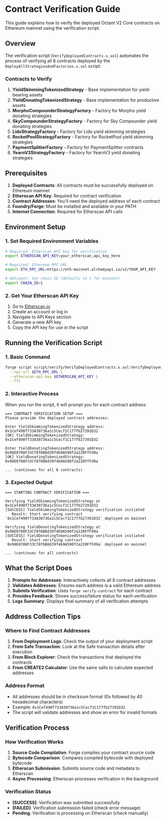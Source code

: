# Contract Verification Guide

This guide explains how to verify the deployed Octant V2 Core contracts on Ethereum mainnet using the verification script.

## Overview

The verification script (`VerifyDeployedContracts.s.sol`) automates the process of verifying all 8 contracts deployed by the `DeployAllStrategiesAndFactories.s.sol` script:

### Contracts to Verify
1. **YieldSkimmingTokenizedStrategy** - Base implementation for yield-bearing assets
2. **YieldDonatingTokenizedStrategy** - Base implementation for productive assets  
3. **MorphoCompounderStrategyFactory** - Factory for Morpho yield donating strategies
4. **SkyCompounderStrategyFactory** - Factory for Sky Compounder yield donating strategies
5. **LidoStrategyFactory** - Factory for Lido yield skimming strategies
6. **RocketPoolStrategyFactory** - Factory for RocketPool yield skimming strategies
7. **PaymentSplitterFactory** - Factory for PaymentSplitter contracts
8. **YearnV3StrategyFactory** - Factory for YearnV3 yield donating strategies

## Prerequisites

1. **Deployed Contracts**: All contracts must be successfully deployed on Ethereum mainnet
2. **Etherscan API Key**: Required for contract verification
3. **Contract Addresses**: You'll need the deployed address of each contract
4. **Foundry/Forge**: Must be installed and available in your PATH
5. **Internet Connection**: Required for Etherscan API calls

## Environment Setup

### 1. Set Required Environment Variables

```bash
# Required: Etherscan API key for verification
export ETHERSCAN_API_KEY=your_etherscan_api_key_here

# Required: Ethereum RPC URL
export ETH_RPC_URL=https://eth-mainnet.alchemyapi.io/v2/YOUR_API_KEY

# Optional: Set chain ID (defaults to 1 for mainnet)
export CHAIN_ID=1
```

### 2. Get Your Etherscan API Key

1. Go to [Etherscan.io](https://etherscan.io)
2. Create an account or log in
3. Navigate to API Keys section
4. Generate a new API key
5. Copy the API key for use in the script

## Running the Verification Script

### 1. Basic Command

```bash
forge script script/verify/VerifyDeployedContracts.s.sol:VerifyDeployedContracts \
  --rpc-url $ETH_RPC_URL \
  --etherscan-api-key $ETHERSCAN_API_KEY \
  --ffi
```

### 2. Interactive Process

When you run the script, it will prompt you for each contract address:

```
=== CONTRACT VERIFICATION SETUP ===
Please provide the deployed contract addresses:

Enter YieldSkimmingTokenizedStrategy address: 0x1Cef490f733A30736a1c5Cecf1C177fb27391D32
[OK] YieldSkimmingTokenizedStrategy: 0x1Cef490f733A30736a1c5Cecf1C177fb27391D32

Enter YieldDonatingTokenizedStrategy address: 0x98E0708F33Cf8f6B8d39f4b9A590f2a220FfFd9a
[OK] YieldDonatingTokenizedStrategy: 0x98E0708F33Cf8f6B8d39f4b9A590f2a220FfFd9a

... (continues for all 8 contracts)
```

### 3. Expected Output

```
=== STARTING CONTRACT VERIFICATION ===

Verifying YieldSkimmingTokenizedStrategy at 0x1Cef490f733A30736a1c5Cecf1C177fb27391D32
[SUCCESS] YieldSkimmingTokenizedStrategy verification initiated
   Result: Start verifying contract `0x1Cef490f733A30736a1c5Cecf1C177fb27391D32` deployed on mainnet

Verifying YieldDonatingTokenizedStrategy at 0x98E0708F33Cf8f6B8d39f4b9A590f2a220FfFd9a
[SUCCESS] YieldDonatingTokenizedStrategy verification initiated
   Result: Start verifying contract `0x98E0708F33Cf8f6B8d39f4b9A590f2a220FfFd9a` deployed on mainnet

... (continues for all contracts)
```

## What the Script Does

1. **Prompts for Addresses**: Interactively collects all 8 contract addresses
2. **Validates Addresses**: Ensures each address is a valid Ethereum address
3. **Submits Verification**: Uses `forge verify-contract` for each contract
4. **Provides Feedback**: Shows success/failure status for each verification
5. **Logs Summary**: Displays final summary of all verification attempts

## Address Collection Tips

### Where to Find Contract Addresses

1. **From Deployment Logs**: Check the output of your deployment script
2. **From Safe Transaction**: Look at the Safe transaction details after execution
3. **From Block Explorer**: Check the transactions that deployed the contracts
4. **From CREATE2 Calculator**: Use the same salts to calculate expected addresses

### Address Format

- All addresses should be in checksum format (0x followed by 40 hexadecimal characters)
- Example: `0x1Cef490f733A30736a1c5Cecf1C177fb27391D32`
- The script will validate addresses and show an error for invalid formats

## Verification Process

### How Verification Works

1. **Source Code Compilation**: Forge compiles your contract source code
2. **Bytecode Comparison**: Compares compiled bytecode with deployed bytecode
3. **Etherscan Submission**: Submits source code and metadata to Etherscan
4. **Async Processing**: Etherscan processes verification in the background

### Verification Status

- **[SUCCESS]**: Verification was submitted successfully
- **[FAILED]**: Verification submission failed (check error message)
- **Pending**: Verification is processing on Etherscan (check manually)

